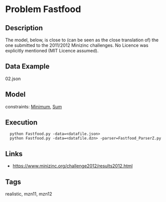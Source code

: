 # Problem Fastfood
## Description
The model, below, is close to (can be seen as the close translation of) the one submitted to the 2011/2012 Minizinc challenges.
No Licence was explicitly mentioned (MIT Licence assumed).

## Data Example
  02.json

## Model
  constraints: [Minimum](http://pycsp.org/documentation/constraints/Minimum), [Sum](http://pycsp.org/documentation/constraints/Sum)

## Execution
```
  python Fastfood.py -data=<datafile.json>
  python Fastfood.py -data=<datafile.dzn> -parser=Fastfood_ParserZ.py
```

## Links
  - https://www.minizinc.org/challenge2012/results2012.html

## Tags
  realistic, mzn11, mzn12
